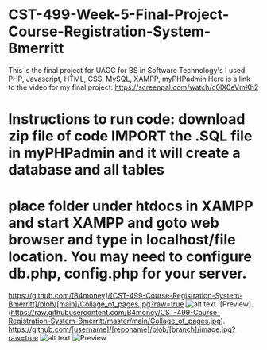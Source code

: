 # CST-499-Week-5-Final-Project-Course-Registration-System-Bmerritt
This is the final project for UAGC for BS in Software Technology's
I used PHP, Javascript, HTML, CSS, MySQL, XAMPP, myPHPadmin
Here is a link to the video for my final project: https://screenpal.com/watch/c0lX0eVmKh2
# Instructions to run code: download zip file of code IMPORT the .SQL file in myPHPadmin and it will create a database and all tables
# place folder under htdocs in XAMPP and start XAMPP and goto web browser and type in localhost/file location. You may need to configure db.php, config.php for your server.
https://github.com/[B4money]/[CST-499-Course-Registration-System-Bmerritt]/blob/[main]/Collage_of_pages.jpg?raw=true
![alt text](https://github.com/[B4money]/[CST-499-Course-Registration-System-Bmerritt]/blob/[main]/Collage_of_pages.jpg?raw=true)
![Preview].(https://raw.githubusercontent.com/B4money/CST-499-Course-Registration-System-Bmerritt/master/main/Collage_of_pages.jpg).
https://github.com/[username]/[reponame]/blob/[branch]/image.jpg?raw=true
![alt text](https://github.com/[username]/[reponame]/blob/[branch]/image.jpg?raw=true)
![Preview](https://raw.githubusercontent.com/username/project/master/image-path/image.png)
